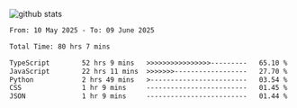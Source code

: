 
![github stats](https://github-readme-stats.vercel.app/api?username=realmahd1&show_icons=true&theme=codeSTACKr&hide_rank=true&count_private=true)

<!--START_SECTION:waka-->

```txt
From: 10 May 2025 - To: 09 June 2025

Total Time: 80 hrs 7 mins

TypeScript        52 hrs 9 mins   >>>>>>>>>>>>>>>>---------   65.10 %
JavaScript        22 hrs 11 mins  >>>>>>>------------------   27.70 %
Python            2 hrs 49 mins   >------------------------   03.54 %
CSS               1 hr 9 mins     -------------------------   01.45 %
JSON              1 hr 9 mins     -------------------------   01.44 %
```

<!--END_SECTION:waka-->
